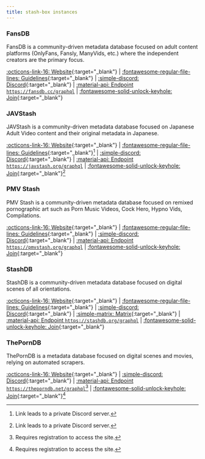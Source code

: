 ```yaml
---
title: stash-box instances
---
```


### FansDB

FansDB is a community-driven metadata database focused on adult content platforms (OnlyFans, Fansly, ManyVids, etc.) where the independent creators are the primary focus.

[:octicons-link-16: Website](https://fansdb.cc){:target="_blank"} | [:fontawesome-regular-file-lines: Guidelines](https://docs.fansdb.cc){:target="_blank"} | [:simple-discord: Discord](https://discord.gg/dhJaFAgYAj){:target="_blank"} | [:material-api: Endpoint `https://fansdb.cc/graphql`]() | [:fontawesome-solid-unlock-keyhole: Join](https://docs.fansdb.cc/#accessing-fansdb){:target="_blank"}

### JAVStash

JAVStash is a community-driven metadata database focused on Japanese Adult Video content and their original metadata in Japanese.

[:octicons-link-16: Website](https://javstash.org){:target="_blank"} | [:fontawesome-regular-file-lines: Guidelines](https://discord.com/channels/1270524250213842975/1270531937785872504){:target="_blank"}[^1] | [:simple-discord: Discord](https://discord.gg/jq2anJbxDb){:target="_blank"} | [:material-api: Endpoint `https://javstash.org/graphql`]() | [:fontawesome-solid-unlock-keyhole: Join](https://discord.com/channels/1270524250213842975/1271147030496018472){:target="_blank"}[^2]

[^1]: Link leads to a private Discord server.
[^2]: Link leads to a private Discord server.

### PMV Stash

PMV Stash is a community-driven metadata database focused on remixed pornographic art such as Porn Music Videos, Cock Hero, Hypno Vids, Compilations.

[:octicons-link-16: Website](https://pmvstash.org){:target="_blank"} | [:fontawesome-regular-file-lines: Guidelines](https://blog.pmvstash.org/guidelines){:target="_blank"} | [:simple-discord: Discord](https://discord.gg/qGbs8kvpVk){:target="_blank"} | [:material-api: Endpoint `https://pmvstash.org/graphql`]() | [:fontawesome-solid-unlock-keyhole: Join](https://blog.pmvstash.org){:target="_blank"}

### StashDB

StashDB is a community-driven metadata database focused on digital scenes of all orientations.

[:octicons-link-16: Website](https://stashdb.org){:target="_blank"} | [:fontawesome-regular-file-lines: Guidelines](https://guidelines.stashdb.org){:target="_blank"} | [:simple-discord: Discord](https://discord.com/invite/2TsNFKt){:target="_blank"} | [:simple-matrix: Matrix](https://matrix.to/#/#stashapp:unredacted.org){:target="_blank"} | [:material-api: Endpoint `https://stashdb.org/graphql`]() | [:fontawesome-solid-unlock-keyhole: Join](https://guidelines.stashdb.org/docs/faq_getting-started/stashdb/accessing-stashdb){:target="_blank"}

### ThePornDB

ThePornDB is a metadata database focused on digital scenes and movies, relying on automated scrapers.

[:octicons-link-16: Website](https://theporndb.net){:target="_blank"} | [:simple-discord: Discord](https://discord.com/invite/XpSGpaB){:target="_blank"} | [:material-api: Endpoint `https://theporndb.net/graphql`]()[^4] | [:fontawesome-solid-unlock-keyhole: Join](https://theporndb.net/tools){:target="_blank"}[^4]

[^4]: Requires registration to access the site.
[^5]: Has a different endpoint for movies and JAV. For movies use `https://theporndb.net/graphql?type=Movie`, for JAV use `https://theporndb.net/graphql?type=JAV`.
